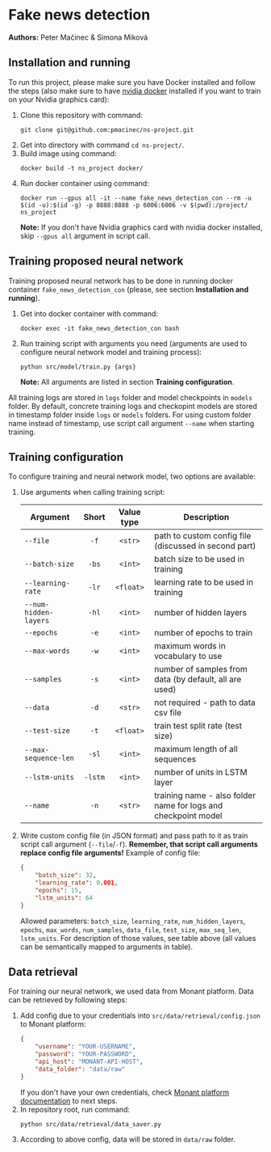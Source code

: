 # Fake news detection

**Authors:** Peter Mačinec & Simona Miková


## Installation and running

To run this project, please make sure you have Docker installed and follow the steps (also make sure to have [nvidia docker](https://github.com/NVIDIA/nvidia-docker) installed if you want to train on your Nvidia graphics card):
1. Clone this repository with command:
    ```shell script
    git clone git@github.com:pmacinec/ns-project.git
    ```
1. Get into directory with command `cd ns-project/`.
1. Build image using command:
    ```shell script
    docker build -t ns_project docker/
    ```
1. Run docker container using command:
    ```shell script 
    docker run --gpus all -it --name fake_news_detection_con --rm -u $(id -u):$(id -g) -p 8888:8888 -p 6006:6006 -v $(pwd):/project/ ns_project
    ```
   **Note:** If you don't have Nvidia graphics card with nvidia docker installed, skip `--gpus all` argument in script call.


## Training proposed neural network

Training proposed neural network has to be done in running docker container `fake_news_detection_con` (please, see section **Installation and running**).
1. Get into docker container with command:
    ```shell script
    docker exec -it fake_news_detection_con bash
    ```
1. Run training script with arguments you need (arguments are used to configure neural network model and training process):
    ```shell script
    python src/model/train.py {args}
    ```
    **Note:** All arguments are listed in section **Training configuration**.

All training logs are stored in `logs` folder and model checkpoints in `models` folder. By default, concrete training logs and checkopint models are stored in timestamp folder inside `logs` or `models`  folders. For using custom folder name instead of timestamp, use script call argument `--name` when starting training.


## Training configuration

To configure training and neural network model, two options are available:
1. Use arguments when calling training script:

    |       Argument       | Short   | Value type | Description |
    |----------------------|:-------:|:----------:|-------------|
    | `--file`             | `-f`    | `<str>`    | path to custom config file (discussed in second part) |
    | `--batch-size`       | `-bs`   | `<int>`    | batch size to be used in training |
    | `--learning-rate`    | `-lr`   | `<float>`  | learning rate to be used in training |
    | `--num-hidden-layers`| `-hl`   | `<int>`    | number of hidden layers |
    | `--epochs`           | `-e`    | `<int>`    | number of epochs to train |
    | `--max-words`        | `-w`    | `<int>`    | maximum words in vocabulary to use |
    | `--samples`          | `-s`    | `<int>`    | number of samples from data (by default, all are used) |
    | `--data`             | `-d`    | `<str>`    | not required - path to data csv file |
    | `--test-size`        | `-t`    | `<float>`  | train test split rate (test size) |
    | `--max-sequence-len` | `-sl`   | `<int>`    | maximum length of all sequences |
    | `--lstm-units`       | `-lstm` | `<int>`    | number of units in LSTM layer |
    | `--name`             | `-n`    | `<str>`    | training name - also folder name for logs and checkpoint model |
1. Write custom config file (in JSON format) and pass path to it as train script call argument (`--file`/`-f`). **Remember, that script call arguments replace config file arguments!** Example of config file:
    ```json
    {
        "batch_size": 32,
        "learning_rate": 0.001,
        "epochs": 15,
        "lstm_units": 64
    }
    ```
   Allowed parameters: `batch_size`, `learning_rate`, `num_hidden_layers`, `epochs`, `max_words`, `num_samples`, `data_file`, `test_size`, `max_seq_len`, `lstm_units`. For description of those values, see table above (all values can be semantically mapped to arguments in table).



## Data retrieval

For training our neural network, we used data from Monant platform. Data can be retrieved by following steps:
1. Add config due to your credentials into `src/data/retrieval/config.json` to Monant platform:
    ```json
    {
        "username": "YOUR-USERNAME",
        "password": "YOUR-PASSWORD",
        "api_host": "MONANT-API-HOST",
        "data_folder": "data/raw"
    }
    ```
   If you don't have your own credentials, check [Monant platform documentation](https://documenter.getpostman.com/view/8615295/SVtPWq1j?version=latest) to next steps. 
1. In repository root, run command:
    ```shell script
    python src/data/retrieval/data_saver.py
    ```
1. According to above config, data will be stored in `data/raw` folder.
